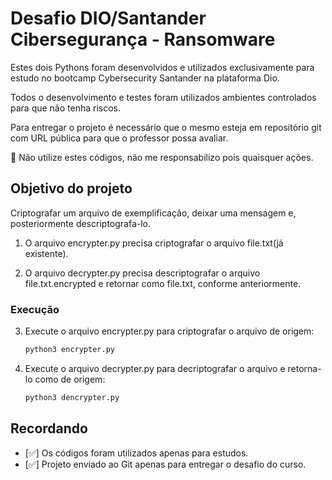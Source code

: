 # Desafio DIO/Santander Cibersegurança - Ransomware

Estes dois Pythons foram desenvolvidos e utilizados exclusivamente para estudo no bootcamp Cybersecurity Santander na plataforma Dio.

Todos o desenvolvimento e testes foram utilizados ambientes controlados para que não tenha riscos.

Para entregar o projeto é necessário que o mesmo esteja em repositório git com URL pública para que o professor possa avaliar.

🚨 Não utilize estes códigos, não me responsabilizo pois quaisquer ações.



## Objetivo do projeto

Criptografar um arquivo de exemplificação, deixar uma mensagem e, posteriormente descriptografa-lo.

1. O arquivo encrypter.py precisa criptografar o arquivo file.txt(já existente).

2. O arquivo decrypter.py precisa descriptografar o arquivo file.txt.encrypted e retornar como file.txt, conforme anteriormente.
   
### Execução  

3. Execute o arquivo encrypter.py para criptografar o arquivo de origem:
   ```sh
   python3 encrypter.py
   ```

4. Execute o arquivo decrypter.py para decriptografar o arquivo e retorna-lo como de origem:
   ```sh
   python3 dencrypter.py
   ```

## Recordando

- [✅] Os códigos foram utilizados apenas para estudos.
- [✅] Projeto enviado ao Git apenas para entregar o desafio do curso.
